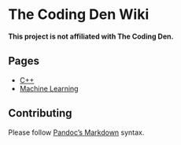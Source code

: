 The Coding Den Wiki
===================

**This project is not affiliated with The Coding Den.**

Pages
-----

* [C++](cpp.md)
* [Machine Learning](machine-learning.md)

Contributing
------------

Please follow [Pandoc’s Markdown](https://pandoc.org/MANUAL.html#pandocs-markdown) syntax.
